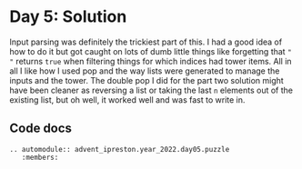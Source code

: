 # Day 5: Solution

Input parsing was definitely the trickiest part of this. I had a good idea of how to do
it but got caught on lots of dumb little things like forgetting that `" "` returns
`true` when filtering things for which indices had tower items. All in all I like
how I used pop and the way lists were generated to manage the inputs and the tower.
The double pop I did for the part two solution might have been cleaner as reversing a
list or taking the last `n` elements out of the existing list, but oh well, it
worked well and was fast to write in.

## Code docs

```{eval-rst}
.. automodule:: advent_ipreston.year_2022.day05.puzzle
   :members:
```
